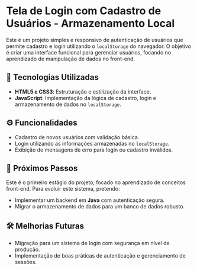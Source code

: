 # Tela de Login com Cadastro de Usuários - Armazenamento Local

Este é um projeto simples e responsivo de autenticação de usuários que permite cadastro e login utilizando o `localStorage` do navegador. O objetivo é criar uma interface funcional para gerenciar usuários, focando no aprendizado de manipulação de dados no front-end.

## 🚀 Tecnologias Utilizadas
- **HTML5 e CSS3**: Estruturação e estilização da interface.
- **JavaScript**: Implementação da lógica de cadastro, login e armazenamento de dados no `localStorage`.

## ⚙️ Funcionalidades
- Cadastro de novos usuários com validação básica.
- Login utilizando as informações armazenadas no `localStorage`.
- Exibição de mensagens de erro para login ou cadastro inválidos.

## 🌱 Próximos Passos
Este é o primeiro estágio do projeto, focado no aprendizado de conceitos front-end. Para evoluir este sistema, pretendo:
- Implementar um backend em **Java** com autenticação segura.
- Migrar o armazenamento de dados para um banco de dados robusto.

## 🛠️ Melhorias Futuras
- Migração para um sistema de login com segurança em nível de produção.
- Implementação de boas práticas de autenticação e gerenciamento de sessões.



